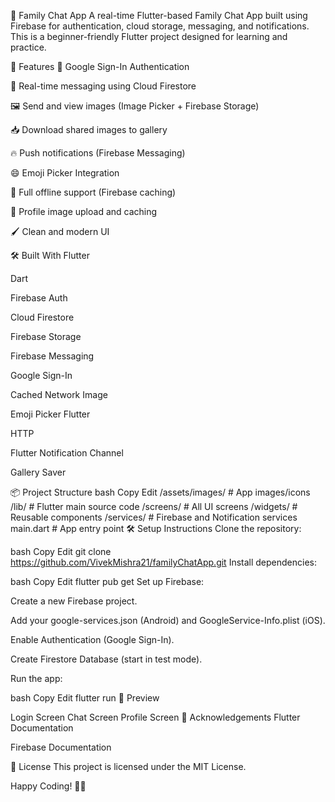 📱 Family Chat App
A real-time Flutter-based Family Chat App built using Firebase for authentication, cloud storage, messaging, and notifications.
This is a beginner-friendly Flutter project designed for learning and practice.

🚀 Features
📱 Google Sign-In Authentication

💬 Real-time messaging using Cloud Firestore

🖼️ Send and view images (Image Picker + Firebase Storage)

📥 Download shared images to gallery

🔥 Push notifications (Firebase Messaging)

😄 Emoji Picker Integration

📶 Full offline support (Firebase caching)

📸 Profile image upload and caching

🖌️ Clean and modern UI

🛠️ Built With
Flutter

Dart

Firebase Auth

Cloud Firestore

Firebase Storage

Firebase Messaging

Google Sign-In

Cached Network Image

Emoji Picker Flutter

HTTP

Flutter Notification Channel

Gallery Saver

📦 Project Structure
bash
Copy
Edit
/assets/images/         # App images/icons
/lib/                   # Flutter main source code
  /screens/             # All UI screens
  /widgets/             # Reusable components
  /services/            # Firebase and Notification services
  main.dart             # App entry point
🛠️ Setup Instructions
Clone the repository:

bash
Copy
Edit
git clone https://github.com/VivekMishra21/familyChatApp.git
Install dependencies:

bash
Copy
Edit
flutter pub get
Set up Firebase:

Create a new Firebase project.

Add your google-services.json (Android) and GoogleService-Info.plist (iOS).

Enable Authentication (Google Sign-In).

Create Firestore Database (start in test mode).

Run the app:

bash
Copy
Edit
flutter run
📸 Preview

Login Screen	Chat Screen	Profile Screen
🙏 Acknowledgements
Flutter Documentation

Firebase Documentation

📜 License
This project is licensed under the MIT License.

Happy Coding! 🚀✨
